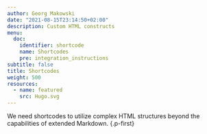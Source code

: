 ```yaml
---
author: Georg Makowski
date: "2021-08-15T23:14:50+02:00"
description: Custom HTML constructs
menu:
  doc:
    identifier: shortcode
    name: Shortcodes
    pre: integration_instructions
subtitle: false
title: Shortcodes
weight: 500
resources:
  - name: featured
    src: Hugo.svg
---
```


We need shortcodes to utilize complex HTML structures beyond the capabilities of extended Markdown.
{.p-first} <!--more--> 
